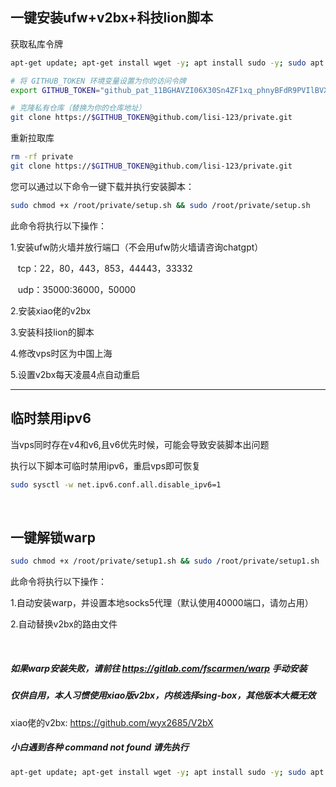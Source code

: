 ## 一键安装ufw+v2bx+科技lion脚本

获取私库令牌

```bash
apt-get update; apt-get install wget -y; apt install sudo -y; sudo apt install curl -y; sudo apt install git -y

# 将 GITHUB_TOKEN 环境变量设置为你的访问令牌
export GITHUB_TOKEN="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"

# 克隆私有仓库（替换为你的仓库地址）
git clone https://$GITHUB_TOKEN@github.com/lisi-123/private.git

```

重新拉取库

```bash
rm -rf private
git clone https://$GITHUB_TOKEN@github.com/lisi-123/private.git

```



您可以通过以下命令一键下载并执行安装脚本：

```bash
sudo chmod +x /root/private/setup.sh && sudo /root/private/setup.sh

```


此命令将执行以下操作：

1.安装ufw防火墙并放行端口（不会用ufw防火墙请咨询chatgpt）

  &nbsp;&nbsp;&nbsp;tcp：22，80，443，853，44443，33332

  &nbsp;&nbsp;&nbsp;udp：35000:36000，50000


2.安装xiao佬的v2bx

3.安装科技lion的脚本

4.修改vps时区为中国上海

5.设置v2bx每天凌晨4点自动重启


----------------------------------------------------------------------


## 临时禁用ipv6
当vps同时存在v4和v6,且v6优先时候，可能会导致安装脚本出问题

执行以下脚本可临时禁用ipv6，重启vps即可恢复

```bash
sudo sysctl -w net.ipv6.conf.all.disable_ipv6=1
```

<br>

## 一键解锁warp

```bash
sudo chmod +x /root/private/setup1.sh && sudo /root/private/setup1.sh

```

此命令将执行以下操作：

1.自动安装warp，并设置本地socks5代理（默认使用40000端口，请勿占用）

2.自动替换v2bx的路由文件

<br>


##### 如果warp安装失败，请前往 https://gitlab.com/fscarmen/warp 手动安装


##### 仅供自用，本人习惯使用xiao版v2bx，内核选择sing-box，其他版本大概无效

xiao佬的v2bx: https://github.com/wyx2685/V2bX

##### 小白遇到各种 command not found 请先执行

```bash
apt-get update; apt-get install wget -y; apt install sudo -y; sudo apt install curl -y
```
